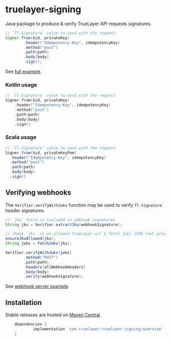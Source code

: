 # truelayer-signing
Java package to produce & verify TrueLayer API requests signatures.

```java
// `Tl-Signature` value to send with the request.
Signer.from(kid, privateKey)
        .header("Idempotency-Key", idempotencyKey)
        .method("post")
        .path(path)
        .body(body)
        .sign();
```

See [full example](./examples/sign-request/).

### Kotlin usage
```kotlin
// `Tl-Signature` value to send with the request.
Signer.from(kid, privateKey)
    .header("Idempotency-Key", idempotencyKey)
    .method("post")
    .path(path)
    .body(body)
    .sign()
```

### Scala usage
```scala
// `Tl-Signature` value to send with the request.
Signer.from(kid, privateKeyPem)
  .header("Idempotency-Key", idempotencyKey)
  .method("post")
  .path(path)
  .body(body)
  .sign()
```

## Verifying webhooks
The `Verifier.verifyWithJwks` function may be used to verify `Tl-Signature` header signatures.

```java
// `jku` field is included in webhook signatures
String jku = Verifier.extractJku(webhookSignature);

// check `jku` is an allowed TrueLayer url & fetch jwks JSON (not provided by this lib)
ensureJkuAllowed(jku);
String jwks = fetchJwks(jku);

Verifier.verifyWithJwks(jwks)
        .method("POST")
        .path(path)
        .headers(allWebhookHeaders)
        .body(body)
        .verify(webhookSignature);
```

See [webhook server example](./examples/webhook-server/).

## Installation
Stable releases are hosted on [Maven Central](https://search.maven.org/search?q=a:truelayer-signing)

``` groovy
	dependencies {
	        implementation 'com.truelayer:truelayer-signing:$version'
	}
```
